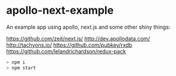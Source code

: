 # apollo-next-example
An example app using apollo, next.js and some other shiny things:

https://github.com/zeit/next.js/
http://dev.apollodata.com/
http://tachyons.io/
https://github.com/pubkey/rxdb
https://github.com/lelandrichardson/redux-pack

```sh
> npm i
> npm start
```
